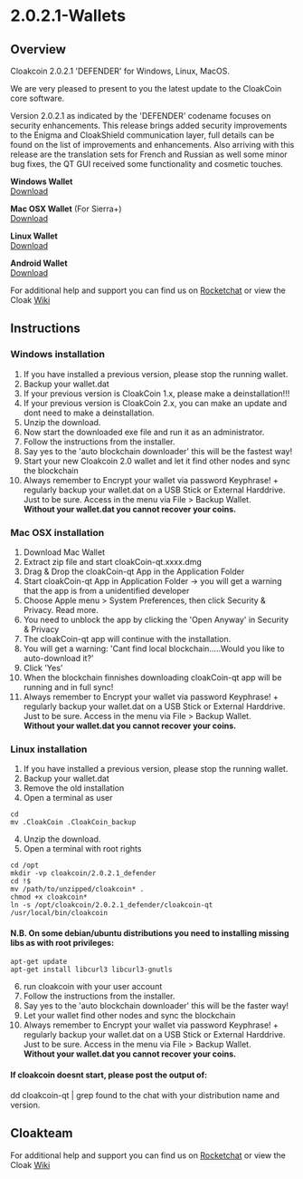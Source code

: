 # 2.0.2.1-Wallets

## Overview
Cloakcoin 2.0.2.1 'DEFENDER' for Windows, Linux, MacOS.
 
We are very pleased to present to you the latest update to the CloakCoin core software.
 
Version 2.0.2.1 as indicated by the 'DEFENDER' codename focuses on security enhancements. This release brings added security improvements to the Enigma and CloakShield communication layer, full details can be found on the list of improvements and enhancements.  Also arriving with this release are the translation sets for French and Russian as well some minor bug fixes, the QT GUI received some functionality and cosmetic touches.

**Windows Wallet**<br />
[Download](https://github.com/CloakProject/2.0.2.1-Wallets/raw/master/cloakCoin_qt-daemon_win_x86_v2.0.2.1.defender.zip)

**Mac OSX Wallet** (For Sierra+)<br />
[Download](https://github.com/CloakProject/2.0.2.1-Wallets/raw/master/cloakCoin_qt_osx_x64_v2.0.2.1.defender.zip)

**Linux Wallet**<br />
[Download](https://github.com/CloakProject/2.0.2.1-Wallets/raw/master/cloakCoin_qt-daemon_linux_x64_v2.0.2.1.defender.zip)

**Android Wallet**<br />
[Download](https://play.google.com/store/apps/details?id=com.cloakcoin.wallet)

For additional help and support you can find us on [Rocketchat](https://chat.cloakcoin.com) or view the Cloak [Wiki](http://www.cloakwiki.org/)

## Instructions

### Windows installation

1. If you have installed a previous version, please stop the running wallet.
2. Backup your wallet.dat
3. If your previous version is CloakCoin 1.x, please make a deinstallation!!!
4. If your previous version is CloakCoin 2.x, you can make an update and dont need to make a deinstallation.
5. Unzip the download.
6. Now start the downloaded exe file and run it as an administrator.
7. Follow the instructions from the installer.
8. Say yes to the 'auto blockchain downloader' this will be the fastest way!
9. Start your new Cloakcoin 2.0 wallet and let it find other nodes and sync the blockchain
10. Always remember to Encrypt your wallet via password Keyphrase! + regularly backup your wallet.dat on a USB Stick or External Harddrive. Just to be sure. Access in the menu via File > Backup Wallet.<br />
**Without your wallet.dat you cannot recover your coins.**

### Mac OSX installation

1. Download Mac Wallet
2. Extract zip file and start cloakCoin-qt.xxxx.dmg
3. Drag & Drop the cloakCoin-qt App in the Application Folder
4. Start cloakCoin-qt App in Application Folder -> you will get a warning that the app is from a unidentified developer
5. Choose Apple menu > System Preferences, then click Security & Privacy. Read more.
6. You need to unblock the app by clicking the 'Open Anyway' in Security & Privacy
7. The cloakCoin-qt app will continue with the installation.
8. You will get a warning: 'Cant find local blockchain…..Would you like to auto-download it?'
9. Click 'Yes'
10. When the blockchain finnishes downloading cloakCoin-qt app will be running and in full sync!
11. Always remember to Encrypt your wallet via password Keyphrase! + regularly backup your wallet.dat on a USB Stick or External Harddrive. Just to be sure. Access in the menu via File > Backup Wallet.<br />
**Without your wallet.dat you cannot recover your coins.**

### Linux installation

1. If you have installed a previous version, please stop the running wallet.
2. Backup your wallet.dat
3. Remove the old installation
4. Open a terminal as user
```
cd
mv .CloakCoin .CloakCoin_backup
```
4. Unzip the download.
5. Open a terminal with root rights
```
cd /opt
mkdir -vp cloakcoin/2.0.2.1_defender
cd !$
mv /path/to/unzipped/cloakcoin* . 
chmod +x cloakcoin*
ln -s /opt/cloakcoin/2.0.2.1_defender/cloakcoin-qt /usr/local/bin/cloakcoin
```

#### N.B. On some debian/ubuntu distributions you need to installing missing libs as with root privileges:
```
apt-get update
apt-get install libcurl3 libcurl3-gnutls
```
6. run cloakcoin with your user account
7. Follow the instructions from the installer.
8. Say yes to the 'auto blockchain downloader' this will be the faster way!
9. Let your wallet find other nodes and sync the blockchain
10. Always remember to Encrypt your wallet via password Keyphrase! + regularly backup your wallet.dat on a USB Stick or External Harddrive. Just to be sure. Access in the menu via File > Backup Wallet.<br />
**Without your wallet.dat you cannot recover your coins.**


#### If cloakcoin doesnt start, please post the output of:

dd cloakcoin-qt | grep found
to the chat with your distribution name and version.

## Cloakteam
For additional help and support you can find us on [Rocketchat](https://chat.cloakcoin.com) or view the Cloak [Wiki](http://www.cloakwiki.org/)
